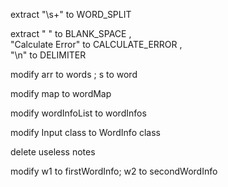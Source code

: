 extract "\\s+" to WORD_SPLIT  

extract " " to BLANK_SPACE  ,  
"Calculate Error" to CALCULATE_ERROR ,   
"\n" to DELIMITER  

modify arr to words ; s to word  

modify map to wordMap  

modify wordInfoList to wordInfos  

modify Input class to WordInfo class  

delete useless notes  

modify w1 to firstWordInfo; w2 to secondWordInfo